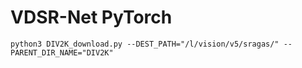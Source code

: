 # VDSR-Net PyTorch

```{bash}
python3 DIV2K_download.py --DEST_PATH="/l/vision/v5/sragas/" --PARENT_DIR_NAME="DIV2K"
```
